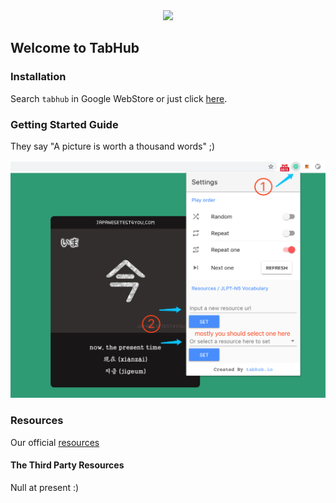 <center>
<img src="https://avatars1.githubusercontent.com/u/49182113?s=400&u=aac61a2f2d76615d1a2bb9bea5757170e5d342c1&v=4" width="300px">
</center>

## Welcome to TabHub

### Installation

Search `tabhub` in Google WebStore or just click [here](https://chrome.google.com/webstore/detail/tabhub/eolilpdjccnmkecllnlpomoaommkcdkb).

### Getting Started Guide

They say "A picture is worth a thousand words" ;)

![alt text](https://raw.githubusercontent.com/tabhub/cards/master/help/guide/images/welcome.png "TabHub Usage")


### Resources

Our official [resources](https://github.com/tabhub/cards)

#### The Third Party Resources

 Null at present :)

